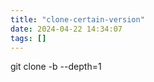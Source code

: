 ```yaml
---
title: "clone-certain-version"
date: 2024-04-22 14:34:07
tags: []
---
```

git clone <link> -b <tag> --depth=1

